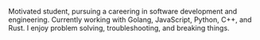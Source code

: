 Motivated student, pursuing a careering in software development and engineering. 
Currently working with Golang, JavaScript, Python, C++, and Rust.
I enjoy problem solving, troubleshooting, and breaking things.
